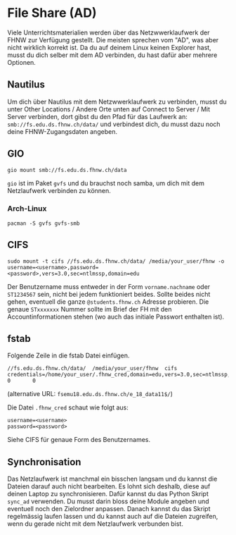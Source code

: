 # File Share (AD)

Viele Unterrichtsmaterialien werden über das Netzwwerklaufwerk der FHNW zur Verfügung gestellt. Die meisten sprechen vom "AD", was aber nicht wirklich korrekt ist. Da du auf deinem Linux keinen Explorer hast, musst du dich selber mit dem AD verbinden, du hast dafür aber mehrere Optionen.

## Nautilus

Um dich über Nautilus mit dem Netzwwerklaufwerk zu verbinden, musst du unter Other Locations / Andere Orte unten auf Connect to Server / Mit Server verbinden, dort gibst du den Pfad für das Laufwerk an: `smb://fs.edu.ds.fhnw.ch/data/` und verbindest dich, du musst dazu noch deine FHNW-Zugangsdaten angeben.

## GIO

```
gio mount smb://fs.edu.ds.fhnw.ch/data
```
`gio` ist im Paket `gvfs` und du brauchst noch samba, um dich mit dem Netzlaufwerk verbinden zu können.

### Arch-Linux
```
pacman -S gvfs gvfs-smb
```

## CIFS

```
sudo mount -t cifs //fs.edu.ds.fhnw.ch/data/ /media/your_user/fhnw -o username=<username>,password=<password>,vers=3.0,sec=ntlmssp,domain=edu
```

Der Benutzername muss entweder in der Form `vorname.nachname` oder `ST1234567` sein, nicht bei jedem funktioniert beides. Sollte beides nicht gehen, eventuell die ganze `@students.fhnw.ch` Adresse probieren. Die genaue `STxxxxxxx` Nummer sollte im Brief der FH mit den Accountinformationen stehen (wo auch das initiale Passwort enthalten ist).

## fstab

Folgende Zeile in die fstab Datei einfügen.

```
//fs.edu.ds.fhnw.ch/data/  /media/your_user/fhnw  cifs  credentials=/home/your_user/.fhnw_cred,domain=edu,vers=3.0,sec=ntlmssp,noauto,users   0       0
```

(alternative URL: `fsemu18.edu.ds.fhnw.ch/e_18_data11$/`)

Die Datei `.fhnw_cred` schaut wie folgt aus:

```
username=<username>
password=<password>
```

Siehe CIFS für genaue Form des Benutzernames.

## Synchronisation

Das Netzlaufwerk ist manchmal ein bisschen langsam und du kannst die Dateien darauf auch nicht bearbeiten. Es lohnt sich deshalb, diese auf deinen Laptop zu synchronisieren. Dafür kannst du das Python Skript `sync_ad` verwenden. Du musst darin bloss deine Module angeben und eventuell noch den Zielordner anpassen. Danach kannst du das Skript regelmässig laufen lassen und du kannst auch auf die Dateien zugreifen, wenn du gerade nicht mit dem Netzlaufwerk verbunden bist.

